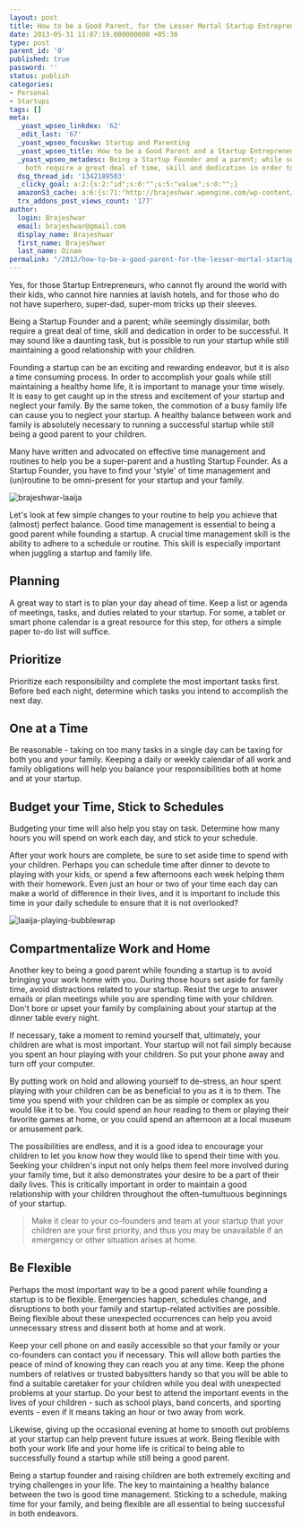 ```yaml
---
layout: post
title: How to be a Good Parent, for the Lesser Mortal Startup Entrepreneurs
date: 2013-05-31 11:07:19.000000000 +05:30
type: post
parent_id: '0'
published: true
password: ''
status: publish
categories:
- Personal
- Startups
tags: []
meta:
  _yoast_wpseo_linkdex: '62'
  _edit_last: '67'
  _yoast_wpseo_focuskw: Startup and Parenting
  _yoast_wpseo_title: How to be a Good Parent and a Startup Entrepreneur
  _yoast_wpseo_metadesc: Being a Startup Founder and a parent; while seemingly dissimilar,
    both require a great deal of time, skill and dedication in order to be successful.
  dsq_thread_id: '1342189503'
  _clicky_goal: a:2:{s:2:"id";s:0:"";s:5:"value";s:0:"";}
  amazonS3_cache: a:6:{s:71:"http://brajeshwar.wpengine.com/wp-content/uploads/brajeshwar-laaija.jpg";i:6693;s:68:"http://media.brajeshwar.com/wp-content/uploads/brajeshwar-laaija.jpg";i:6693;s:79:"http://brajeshwar.wpengine.com/wp-content/uploads/laaija-playing-bubblewrap.jpg";i:6695;s:76:"http://media.brajeshwar.com/wp-content/uploads/laaija-playing-bubblewrap.jpg";i:6695;s:69:"https://media.brajeshwar.com/wp-content/uploads/brajeshwar-laaija.jpg";i:6693;s:77:"https://media.brajeshwar.com/wp-content/uploads/laaija-playing-bubblewrap.jpg";i:6695;}
  trx_addons_post_views_count: '177'
author:
  login: Brajeshwar
  email: brajeshwar@gmail.com
  display_name: Brajeshwar
  first_name: Brajeshwar
  last_name: Oinam
permalink: "/2013/how-to-be-a-good-parent-for-the-lesser-mortal-startup-entrepreneurs/"
---
```

<p>Yes, for those Startup Entrepreneurs, who cannot fly around the world with their kids, who cannot hire nannies at lavish hotels, and for those who do not have superhero, super-dad, super-mom tricks up their sleeves.</p>
<p>Being a Startup Founder and a parent; while seemingly dissimilar, both require a great deal of time, skill and dedication in order to be successful. It may sound like a daunting task, but is possible to run your startup while still maintaining a good relationship with your children.</p>
<p>Founding a startup can be an exciting and rewarding endeavor, but it is also a time consuming process. In order to accomplish your goals while still maintaining a healthy home life, it is important to manage your time wisely. It is easy to get caught up in the stress and excitement of your startup and neglect your family. By the same token, the commotion of a busy family life can cause you to neglect your startup. A healthy balance between work and family is absolutely necessary to running a successful startup while still being a good parent to your children.</p>
<p>Many have written and advocated on effective time management and routines to help you be a super-parent and a hustling Startup Founder. As a Startup Founder, you have to find your 'style' of time management and (un)routine to be omni-present for your startup and your family.</p>
<p><!--more--></p>
<p><img src="{{ site.baseurl }}/assets/2013/05/brajeshwar-laaija.jpg" alt="brajeshwar-laaija" class="alignnone size-full wp-image-6693" /></p>
<p>Let's look at few simple changes to your routine to help you achieve that (almost) perfect balance. Good time management is essential to being a good parent while founding a startup. A crucial time management skill is the ability to adhere to a schedule or routine. This skill is especially important when juggling a startup and family life.</p>
<h2>Planning</h2>
<p>A great way to start is to plan your day ahead of time. Keep a list or agenda of meetings, tasks, and duties related to your startup. For some, a tablet or smart phone calendar is a great resource for this step, for others a simple paper to-do list will suffice.</p>
<h2>Prioritize</h2>
<p>Prioritize each responsibility and complete the most important tasks first. Before bed each night, determine which tasks you intend to accomplish the next day.</p>
<h2>One at a Time</h2>
<p>Be reasonable - taking on too many tasks in a single day can be taxing for both you and your family. Keeping a daily or weekly calendar of all work and family obligations will help you balance your responsibilities both at home and at your startup.</p>
<h2>Budget your Time, Stick to Schedules</h2>
<p>Budgeting your time will also help you stay on task. Determine how many hours you will spend on work each day, and stick to your schedule.</p>
<p>After your work hours are complete, be sure to set aside time to spend with your children. Perhaps you can schedule time after dinner to devote to playing with your kids, or spend a few afternoons each week helping them with their homework. Even just an hour or two of your time each day can make a world of difference in their lives, and it is important to include this time in your daily schedule to ensure that it is not overlooked?</p>
<p><img src="{{ site.baseurl }}/assets/2013/05/laaija-playing-bubblewrap.jpg" alt="laaija-playing-bubblewrap" class="alignnone size-full wp-image-6695" /></p>
<h2>Compartmentalize Work and Home</h2>
<p>Another key to being a good parent while founding a startup is to avoid bringing your work home with you. During those hours set aside for family time, avoid distractions related to your startup. Resist the urge to answer emails or plan meetings while you are spending time with your children. Don't bore or upset your family by complaining about your startup at the dinner table every night.</p>
<p>If necessary, take a moment to remind yourself that, ultimately, your children are what is most important. Your startup will not fail simply because you spent an hour playing with your children. So put your phone away and turn off your computer.</p>
<p>By putting work on hold and allowing yourself to de-stress, an hour spent playing with your children can be as beneficial to you as it is to them. The time you spend with your children can be as simple or complex as you would like it to be. You could spend an hour reading to them or playing their favorite games at home, or you could spend an afternoon at a local museum or amusement park.</p>
<p>The possibilities are endless, and it is a good idea to encourage your children to let you know how they would like to spend their time with you. Seeking your children's input not only helps them feel more involved during your family time, but it also demonstrates your desire to be a part of their daily lives. This is critically important in order to maintain a good relationship with your children throughout the often-tumultuous beginnings of your startup.</p>
<blockquote class="pullright"><p>Make it clear to your co-founders and team at your startup that your children are your first priority, and thus you may be unavailable if an emergency or other situation arises at home.</p></blockquote>
<h2>Be Flexible</h2>
<p>Perhaps the most important way to be a good parent while founding a startup is to be flexible. Emergencies happen, schedules change, and disruptions to both your family and startup-related activities are possible. Being flexible about these unexpected occurrences can help you avoid unnecessary stress and dissent both at home and at work.</p>
<p>Keep your cell phone on and easily accessible so that your family or your co-founders can contact you if necessary. This will allow both parties the peace of mind of knowing they can reach you at any time. Keep the phone numbers of relatives or trusted babysitters handy so that you will be able to find a suitable caretaker for your children while you deal with unexpected problems at your startup. Do your best to attend the important events in the lives of your children - such as school plays, band concerts, and sporting events - even if it means taking an hour or two away from work.</p>
<p>Likewise, giving up the occasional evening at home to smooth out problems at your startup can help prevent future issues at work. Being flexible with both your work life and your home life is critical to being able to successfully found a startup while still being a good parent.</p>
<p>Being a startup founder and raising children are both extremely exciting and trying challenges in your life. The key to maintaining a healthy balance between the two is good time management. Sticking to a schedule, making time for your family, and being flexible are all essential to being successful in both endeavors.</p>
